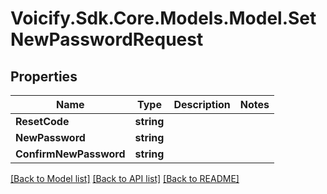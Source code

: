 # Voicify.Sdk.Core.Models.Model.SetNewPasswordRequest
## Properties

Name | Type | Description | Notes
------------ | ------------- | ------------- | -------------
**ResetCode** | **string** |  | 
**NewPassword** | **string** |  | 
**ConfirmNewPassword** | **string** |  | 

[[Back to Model list]](../README.md#documentation-for-models) [[Back to API list]](../README.md#documentation-for-api-endpoints) [[Back to README]](../README.md)

